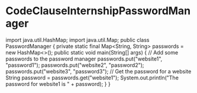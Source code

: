 # CodeClauseInternshipPasswordManager
import java.util.HashMap;
import java.util.Map;
public class PasswordManager {
    private static final Map<String, String> passwords = new HashMap<>();
    public static void main(String[] args) {
        // Add some passwords to the password manager
        passwords.put("website1", "password1");
        passwords.put("website2", "password2");
        passwords.put("website3", "password3");
        // Get the password for a website
        String password = passwords.get("website1");
        System.out.println("The password for website1 is " + password);
    }
}
